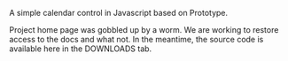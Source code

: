 A simple calendar control in Javascript based on Prototype.

Project home page was gobbled up by a worm.  We are working to restore access to the docs and what not.  In the meantime, the source code is available here in the DOWNLOADS tab.
